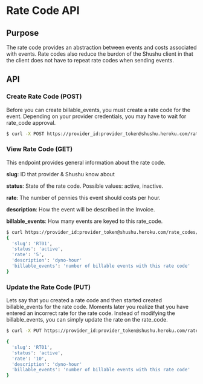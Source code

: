 # Rate Code API

## Purpose

The rate code provides an abstraction between events and costs associated with events.
Rate codes also reduce the burdon of the Shushu client in that the client does not
have to repeat rate codes when sending events.

## API

### Create Rate Code (POST)

Before you can create billable_events, you must create a rate code for the event. 
Depending on your provider credentials, you may have to wait for rate_code approval.

```bash
$ curl -X POST https://provider_id:provider_token@shushu.heroku.com/rate_codes -d rate=5 -d description=dyno-hour
```

### View Rate Code (GET)

This endpoint provides general information about the rate code.

**slug**: <String> ID that provider & Shushu know about

**status**: <String> State of the rate code. Possible values: active, inactive.

**rate**: <Integer> The number of pennies this event should costs per hour.

**description**: <String> How the event will be described in the Invoice.

**billable_events**: <Integer> How many events are keyed to this rate_code.


```bash
$ curl https://provider_id:provider_token@shushu.heroku.com/rate_codes/:rate_code_slug
{
  'slug': 'RT01',
  'status': 'active',
  'rate': '5',
  'description': 'dyno-hour'
  'billable_events': 'number of billable events with this rate code'
}
```

### Update the Rate Code (PUT)

Lets say that you created a rate code and then started created billable_events for the rate code.
Moments later you realize that you have entered an incorrect rate for the rate code. 
Instead of modifying the billable_events, you can simply update the rate on the rate_code.

```bash
$ curl -X PUT https://provider_id:provider_token@shushu.heroku.com/rate_codes/:rate_code_slug -d rate=10

{
  'slug': 'RT01',
  'status': 'active',
  'rate': '10',
  'description': 'dyno-hour'
  'billable_events': 'number of billable events with this rate code'
}
```

